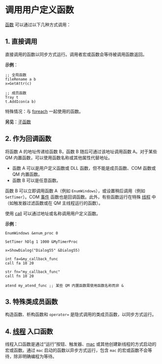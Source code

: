 # 调用用户定义函数

[函数](IDH_FUNCTIONS.md) 可以通过以下几种方式调用：

## 1. 直接调用

直接调用的函数以同步方式运行。调用者宏或函数会等待被调用函数返回。

**示例**：

```qm
;; 全局函数
fileRename a b
x=GetAttr(c)

;; 成员函数
Tray t
t.AddIcon(a b)
```

特殊情况：与 [foreach](IDP_FOREACH.md) 一起使用的函数。

**另见**：[子函数](IDP_DIR_SUB.md)

## 2. 作为回调函数

将函数 A 的地址传递给函数 B，函数 B 随后可通过该地址调用函数 A。对于某些 QM 内置函数，可以使用函数名称或其他属性代替地址。

- 函数 A 可以是用户定义函数或 DLL 函数，但不能是成员函数、COM 函数或 QM 内置函数。
- 函数 B 可以是任意函数。

函数 B 可以立即调用函数 A（例如 `EnumWindows`），或设置稍后调用（例如 `SetTimer`）。COM [事件](IDP_COM_EVENTS.md) 函数也是回调函数。此外，有些函数运行在特殊 [线程](IDP_THREADS.md) 中（如触发器过滤函数或在 QM 主线程运行的函数）。

使用 [call](IDP_CALL.md) 可以通过地址或名称调用用户定义函数。

**示例**：

```qm
EnumWindows &enum_proc 0

SetTimer hDlg 1 1000 &MyTimerProc

x=ShowDialog("Dialog55" &Dialog55)

int fa=&my_callback_func
call fa 10 20

str fn="my_callback_func"
call fn 10 20

atend my_atend_func ;; 某些 QM 内置函数需使用函数名称而非 &
```

## 3. 特殊类成员函数

构造函数、析构函数和 `operator=` 是隐式调用的类成员函数，以同步方式运行。

## 4. [线程](IDP_THREADS.md) 入口函数

线程入口函数是通过“运行”按钮、触发器、[mac](IDP_MAC.md) 或其他创建新线程的方式启动的宏或函数。通过 `mac` 启动的函数以异步方式运行，包含 `mac` 的宏或函数不会等待，除非明确编程为等待。